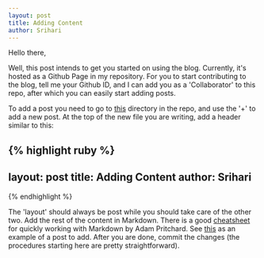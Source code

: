 ```yaml
---
layout: post
title: Adding Content
author: Srihari
---
```

Hello there,

Well, this post intends to get you started on using the blog. Currently, it's hosted as a Github Page in my repository. For you to start contributing to the blog, tell me your Github ID, and I can add you as a 'Collaborator' to this repo, after which you can easily start adding posts.

To add a post you need to go to [this](https://github.com/rsrihari/patdata/tree/gh-pages/_posts) directory in the repo, and use the '+' to add a new post. At the top of the new file you are writing, add a header similar to this:

{% highlight ruby %}
---
layout: post
title: Adding Content
author: Srihari
---
{% endhighlight %}

The 'layout' should always be post while you should take care of the other two. Add the rest of the content in Markdown. There is a good [cheatsheet](https://github.com/adam-p/markdown-here/wiki/Markdown-Cheatsheet) for quickly working with Markdown by Adam Pritchard. See [this](https://raw.githubusercontent.com/rsrihari/patdata/gh-pages/_posts/2015-05-01-guidelines.md) as an example of a post to add. After you are done, commit the changes (the procedures starting here are pretty straightforward).
